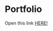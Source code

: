# Portfolio

Open this link <a href="https://master--jamesvargasportfolio.netlify.app/" target="_blank"> HERE! <a/>
